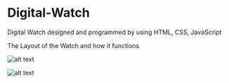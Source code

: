 # Digital-Watch
Digital Watch designed and programmed by using HTML, CSS, JavaScript

The Layout of the Watch and how it functions

![alt text](https://cloud.githubusercontent.com/assets/22653162/26293905/b625d292-3edd-11e7-964e-bca3b1acfce4.png)

![alt text](https://cloud.githubusercontent.com/assets/22653162/26293906/b71fbdac-3edd-11e7-9bd6-59095031416e.png)
